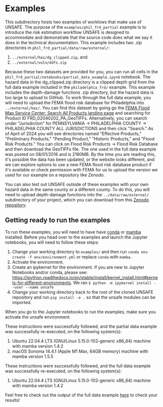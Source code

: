 # Examples

This subdirectory hosts two examples of worklows that make use of UNSAFE. The purpose of the `examples/phil_frd_partial` example is to introduce the risk estimation workflow UNSAFE is designed to accommodate and demonstrate that the source code does what we say it does in the technical documentation. This example includes two .zip directories in `phil_frd_partial/data/raw/external/`:

1) `../external/haz/dg_clipped.zip`, and
2) `../external/vuln/ddfs.zip`

Because these two datasets are provided for you, you can run all cells in the `phil_frd_partial/notebooks/partial_data_example.ipynb` notebook. The hazard data in the dg_clipped.zip directory is a clipped depth grid from the full data example included in the `philadelphia_frd/` example. This example includes the depth-damage functions .zip directory, but the hazard data is too large to upload to GitHub. To work through the full data example, you will need to upload the FEMA flood risk database for Philadelphia into `../external/haz/`. You can find this dataset by going go the [FEMA Flood Map Service Center: Search All Products landing page](https://msc.fema.gov/portal/advanceSearch) and searching for Product ID FRD_02040202_PA_GeoTIFFs. Alternatively, you can search under "Jurisdiction" for PENNSYLVANIA -> PHILADELPHIA COUNTY -> PHILADELPHIA COUNTY ALL JURISDICTIONS and then click "Search." As of April of 2024 you will see directories named "Effective Products," "Preliminary Products," "Pending Product," "Historic Products," and "Flood Risk Products." You can click on Flood Risk Products -> Flood Risk Database and then download the GeoTIFFs file. The one used in the full data example was posted on 08/01/2016 and is 2190MB. By the time you are reading this, it's possible the data has been updated, or the website looks different, and we can explore options to use a new FEMA flood risk database product if it's available or check permission with FEMA for us to upload the version we used for our example on a repository like Zenodo.  

You can also test out UNSAFE outside of these examples with your own hazard data in the same county or a different county. To do this, you will need to upload depth-damage functions into the `../data/raw/external/` subdirectory of your project, which you can download from this [Zenodo repository](https://zenodo.org/records/10027236).

## Getting ready to run the examples
To run these examples, you will need to have have [conda](https://docs.conda.io/en/latest/) or [mamba](https://mamba.readthedocs.io/en/latest/) installed. Before you head over to the examples and launch the Jupyter notebooks, you will need to follow these steps:

1) Change your working directory to `examples/` and then run `conda env create -f env/environment.yml` or replace `conda` with `mamba`. 
2) Activate the environment.
3) Create an ipykernel for the environment. If you are new to Jupyter Notebooks and/or conda, please see: https://ipython.readthedocs.io/en/stable/install/kernel_install.html#kernels-for-different-environments. We ran `$ python -m ipykernel install --user --name unsafe`
4) Change your working directory back to the root of the cloned UNSAFE repository and run `pip install -e .` so that the unsafe modules can be imported. 

When you go to the Jupyter notebooks to run the examples, make sure you activate the unsafe environment. 

These instructions were successfully followed, and the partial data example was successfully re-executed, on the following system(s):

1) Ubuntu 22.04.4 LTS (GNU/Linux 5.15.0-102-generic x86_64) machine with mamba version 1.4.2
2) macOS Sonoma 14.4.1 (Apple M1 Max, 64GB memory) machine with mamba version 1.5.5

These instructions were successfully followed, and the full data example was successfully re-executed, on the following system(s):

1) Ubuntu 22.04.4 LTS (GNU/Linux 5.15.0-102-generic x86_64) machine with mamba version 1.4.2

Feel free to check out the output of the full data example [here](https://html-preview.github.io/?url=https://github.com/abpoll/unsafe/blob/main/examples/philadelphia_frd/notebooks/full_data_example.html) to check your results!